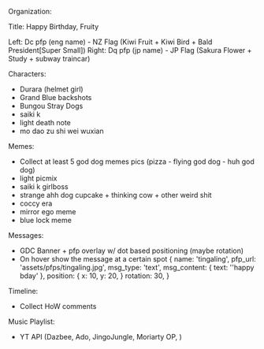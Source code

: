 Organization:

Title: Happy Birthday, Fruity

Left: Dc pfp (eng name) - NZ Flag (Kiwi Fruit + Kiwi Bird + Bald President[Super Small])
Right: Dq pfp (jp name) - JP Flag (Sakura Flower + Study + subway traincar)

Characters:
- Durara (helmet girl)
- Grand Blue backshots
- Bungou Stray Dogs
- saiki k
- light death note
- mo dao zu shi wei wuxian

Memes:
- Collect at least 5 god dog memes pics (pizza - flying god dog - huh god dog)
- light picmix
- saiki k girlboss
- strange ahh dog cupcake + thinking cow + other weird shit
- coccy era
- mirror ego meme 
- blue lock meme

Messages:
- GDC Banner + pfp overlay w/ dot based positioning (maybe rotation)
- On hover show the message at a certain spot
{
    name: 'tingaling',
    pfp_url: 'assets/pfps/tingaling.jpg',
    msg_type: 'text',
    msg_content: {
        text: ''happy bday'
    },
    position: {
        x: 10,
        y: 20,
    }
    rotation: 30,
}

Timeline:
- Collect HoW comments

Music Playlist:
- YT API (Dazbee, Ado, JingoJungle, Moriarty OP, )
